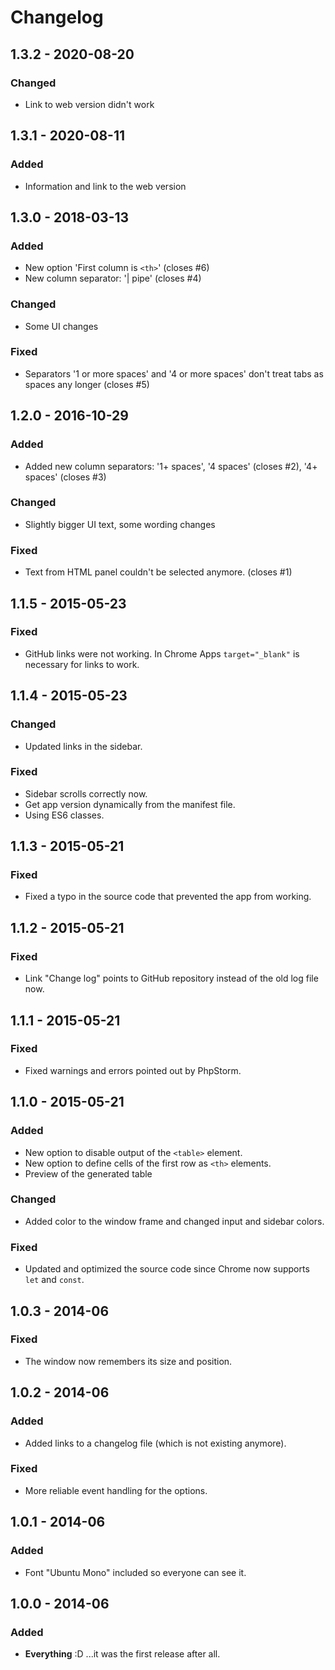 # Changelog
## 1.3.2 - 2020-08-20
### Changed
- Link to web version didn't work

## 1.3.1 - 2020-08-11
### Added
- Information and link to the web version

## 1.3.0 - 2018-03-13
### Added
- New option 'First column is `<th>`' (closes #6)
- New column separator: '| pipe' (closes #4)

### Changed
- Some UI changes

### Fixed
- Separators '1 or more spaces' and '4 or more spaces' don't treat tabs as spaces any longer (closes #5)

## 1.2.0 - 2016-10-29
### Added
- Added new column separators: '1+ spaces', '4 spaces' (closes #2), '4+ spaces' (closes #3)

### Changed
- Slightly bigger UI text, some wording changes

### Fixed
- Text from HTML panel couldn't be selected anymore. (closes #1)

## 1.1.5 - 2015-05-23
### Fixed
- GitHub links were not working. In Chrome Apps `target="_blank"` is necessary for links to work.

## 1.1.4 - 2015-05-23
### Changed
- Updated links in the sidebar.

### Fixed
- Sidebar scrolls correctly now.
- Get app version dynamically from the manifest file.
- Using ES6 classes.

## 1.1.3 - 2015-05-21
### Fixed
- Fixed a typo in the source code that prevented the app from working.

## 1.1.2 - 2015-05-21
### Fixed
- Link "Change log" points to GitHub repository instead of the old log file now.

## 1.1.1 - 2015-05-21
### Fixed
- Fixed warnings and errors pointed out by PhpStorm.

## 1.1.0 - 2015-05-21
### Added
- New option to disable output of the `<table>` element.
- New option to define cells of the first row as `<th>` elements.
- Preview of the generated table

### Changed
- Added color to the window frame and changed input and sidebar colors.

### Fixed
- Updated and optimized the source code since Chrome now supports `let` and `const`.

## 1.0.3 - 2014-06
### Fixed
- The window now remembers its size and position.

## 1.0.2 - 2014-06
### Added
- Added links to a changelog file (which is not existing anymore).

### Fixed
- More reliable event handling for the options.

## 1.0.1 - 2014-06
### Added
- Font "Ubuntu Mono" included so everyone can see it.

## 1.0.0 - 2014-06
### Added
- **Everything** :D ...it was the first release after all.
